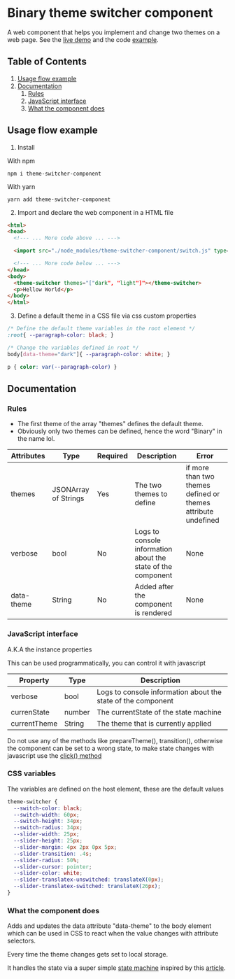 # Binary theme switcher component 

A web component that helps you implement and change two themes on a web page. See the [live demo](https://diegosanchezp.github.io/theme-switcher-component) and the code [example](https://github.com/diegosanchezp/theme-switcher-component/tree/master/demo).

## Table of Contents
1. [Usage flow example](#usage-flow)
2. [Documentation ](#documentation)
   1. [Rules](#rules)
   2. [JavaScript interface ](#javascript-interface)
   3. [What the component does](#what-the-component-does)

## Usage flow example <a name="usage-flow"></a>
1. Install

With npm

`npm i theme-switcher-component`

With yarn 

`yarn add theme-switcher-component`

2. Import and declare the web component in a HTML file
```html
<html>
<head>
  <!--- ... More code above ... --->

  <import src="./node_modules/theme-switcher-component/switch.js" type="module" defer>

  <!--- ... More code below ... --->
</head>
<body>
  <theme-switcher themes="["dark", "light"]"></theme-switcher>
  <p>Hellow World</p>
</body>
</html>
```

3. Define a default theme in a CSS file via css custom properties

```css
/* Define the default theme variables in the root element */
:root{ --paragraph-color: black; }

/* Change the variables defined in root */
body[data-theme="dark"]{ --paragraph-color: white; }

p { color: var(--paragraph-color) }

```

## Documentation <a name="documentation"></a>

### Rules <a name="rules"></a>
- The first theme of the array "themes" defines the default theme.
- Obviously only two themes can be defined, hence the word "Binary" in the name lol.


Attributes | Type | Required |Description | Error 
-----------|------|----------|------------|------
themes | JSONArray of Strings | Yes | The two themes to define | if more than two themes defined or themes attribute undefined
verbose | bool | No | Logs to console information about the state of the component | None
data-theme | String | No | Added after the component is rendered | None

### JavaScript interface <a name="javascript-interface"></a>

A.K.A the instance properties 

This can be used programmatically, you can control it with javascript

Property | Type | Description
---------|------| -----------
verbose  | bool | Logs to console information about the state of the component 
currenState | number | The currentState of the state machine
currentTheme | String | The theme that is currently applied

Do not use any of the methods like prepareTheme(), transition(), otherwise the component can be set to a wrong state, to make state changes with javascript use the [click() method](https://developer.mozilla.org/en-US/docs/Web/API/HTMLElement/click) 

### CSS variables <a name="css-variables"></a> 
The variables are defined on the host element, these are the default values
```css
theme-switcher {
  --switch-color: black; 
  --switch-width: 60px;
  --switch-height: 34px;
  --switch-radius: 34px;
  --slider-width: 25px;
  --slider-height: 25px;
  --slider-margin: 4px 2px 0px 5px;
  --slider-transition: .4s;
  --slider-radius: 50%;
  --slider-cursor: pointer; 
  --slider-color: white;
  --slider-translatex-unswitched: translateX(0px);
  --slider-translatex-switched: translateX(26px);
}
```

### What the component does  <a name="what-the-component-does"></a>

Adds and updates the data attribute "data-theme" to the body element which can be used in CSS to react when the value changes with attribute selectors.

Every time the theme changes gets set to local storage.

It handles the state via a super simple [state machine]() inspired by this [article](https://css-tricks.com/robust-react-user-interfaces-with-finite-state-machines/).
